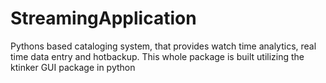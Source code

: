 # StreamingApplication
Pythons based cataloging system, that provides watch time analytics, real time data entry and hotbackup. This whole package is built utilizing the ktinker GUI package in python

